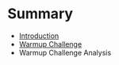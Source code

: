 # Summary

* [Introduction](README.md)
* [Warmup Challenge](warmup_challenge.md)
* Warmup Challenge Analysis

